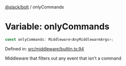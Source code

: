 [@slack/bolt](../index.md) / onlyCommands

# Variable: onlyCommands

```ts
const onlyCommands: Middleware<AnyMiddlewareArgs>;
```

Defined in: [src/middleware/builtin.ts:94](https://github.com/slackapi/bolt-js/blob/main/src/middleware/builtin.ts#L94)

Middleware that filters out any event that isn't a command

